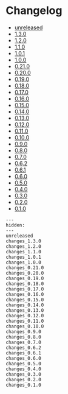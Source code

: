 # Changelog

* [unreleased](unreleased.md)
* [1.3.0](changes_1.3.0.md)
* [1.2.0](changes_1.2.0.md)
* [1.1.0](changes_1.1.0.md)
* [1.0.1](changes_1.0.1.md)
* [1.0.0](changes_1.0.0.md)
* [0.21.0](changes_0.21.0.md)
* [0.20.0](changes_0.20.0.md)
* [0.19.0](changes_0.19.0.md)
* [0.18.0](changes_0.18.0.md)
* [0.17.0](changes_0.17.0.md)
* [0.16.0](changes_0.16.0.md)
* [0.15.0](changes_0.15.0.md)
* [0.14.0](changes_0.14.0.md)
* [0.13.0](changes_0.13.0.md)
* [0.12.0](changes_0.12.0.md)
* [0.11.0](changes_0.11.0.md)
* [0.10.0](changes_0.10.0.md)
* [0.9.0](changes_0.9.0.md)
* [0.8.0](changes_0.8.0.md)
* [0.7.0](changes_0.7.0.md)
* [0.6.2](changes_0.6.2.md)
* [0.6.1](changes_0.6.1.md)
* [0.6.0](changes_0.6.0.md)
* [0.5.0](changes_0.5.0.md)
* [0.4.0](changes_0.4.0.md)
* [0.3.0](changes_0.3.0.md)
* [0.2.0](changes_0.2.0.md)
* [0.1.0](changes_0.1.0.md)

```{toctree}
---
hidden:
---
unreleased
changes_1.3.0
changes_1.2.0
changes_1.1.0
changes_1.0.1
changes_1.0.0
changes_0.21.0
changes_0.20.0
changes_0.19.0
changes_0.18.0
changes_0.17.0
changes_0.16.0
changes_0.15.0
changes_0.14.0
changes_0.13.0
changes_0.12.0
changes_0.11.0
changes_0.10.0
changes_0.9.0
changes_0.8.0
changes_0.7.0
changes_0.6.2
changes_0.6.1
changes_0.6.0
changes_0.5.0
changes_0.4.0
changes_0.3.0
changes_0.2.0
changes_0.1.0
```
